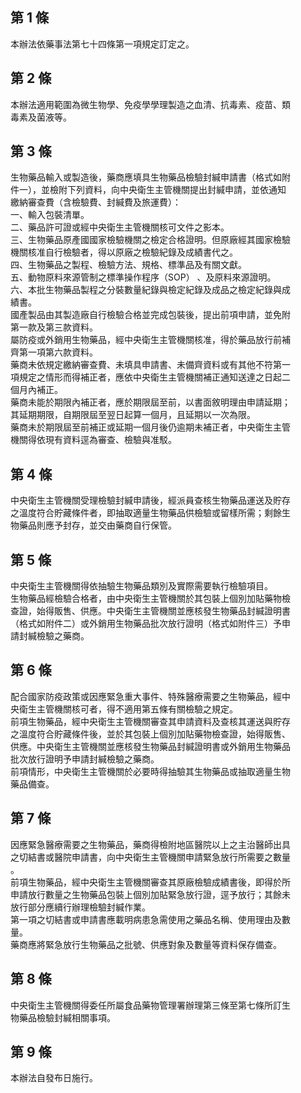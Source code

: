 第 1 條
-------
本辦法依藥事法第七十四條第一項規定訂定之。

第 2 條
-------
本辦法適用範圍為微生物學、免疫學學理製造之血清、抗毒素、疫苗、類  
毒素及菌液等。

第 3 條
-------
生物藥品輸入或製造後，藥商應填具生物藥品檢驗封緘申請書（格式如附  
件一），並檢附下列資料，向中央衛生主管機關提出封緘申請，並依通知  
繳納審查費（含檢驗費、封緘費及旅運費）：  
一、輸入包裝清單。  
二、藥品許可證或經中央衛生主管機關核可文件之影本。  
三、生物藥品原產國國家檢驗機關之檢定合格證明。但原廠經其國家檢驗  
    機關核准自行檢驗者，得以原廠之檢驗紀錄及成績書代之。  
四、生物藥品之製程、檢驗方法、規格、標準品及有關文獻。  
五、動物原料來源管制之標準操作程序（SOP） 、及原料來源證明。  
六、本批生物藥品製程之分裝數量紀錄與檢定紀錄及成品之檢定紀錄與成  
    績書。  
國產製品由其製造廠自行檢驗合格並完成包裝後，提出前項申請，並免附  
第一款及第三款資料。  
屬防疫或外銷用生物藥品，經中央衛生主管機關核准，得於藥品放行前補  
齊第一項第六款資料。  
藥商未依規定繳納審查費、未填具申請書、未備齊資料或有其他不符第一  
項規定之情形而得補正者，應依中央衛生主管機關補正通知送達之日起二  
個月內補正。  
藥商未能於期限內補正者，應於期限屆至前，以書面敘明理由申請延期；  
其延期期限，自期限屆至翌日起算一個月，且延期以一次為限。  
藥商未於期限屆至前補正或延期一個月後仍逾期未補正者，中央衛生主管  
機關得依現有資料逕為審查、檢驗與准駁。

第 4 條
-------
中央衛生主管機關受理檢驗封緘申請後，經派員查核生物藥品運送及貯存  
之溫度符合貯藏條件者，即抽取適量生物藥品供檢驗或留樣所需；剩餘生  
物藥品則應予封存，並交由藥商自行保管。

第 5 條
-------
中央衛生主管機關得依抽驗生物藥品類別及實際需要執行檢驗項目。  
生物藥品經檢驗合格者，由中央衛生主管機關於其包裝上個別加貼藥物檢  
查證，始得販售、供應。中央衛生主管機關並應核發生物藥品封緘證明書  
（格式如附件二）或外銷用生物藥品批次放行證明（格式如附件三）予申  
請封緘檢驗之藥商。

第 6 條
-------
配合國家防疫政策或因應緊急重大事件、特殊醫療需要之生物藥品，經中  
央衛生主管機關核可者，得不適用第五條有關檢驗之規定。  
前項生物藥品，經中央衛生主管機關審查其申請資料及查核其運送與貯存  
之溫度符合貯藏條件後，並於其包裝上個別加貼藥物檢查證，始得販售、  
供應。中央衛生主管機關並應核發生物藥品封緘證明書或外銷用生物藥品  
批次放行證明予申請封緘檢驗之藥商。  
前項情形，中央衛生主管機關於必要時得抽驗其生物藥品或抽取適量生物  
藥品備查。

第 7 條
-------
因應緊急醫療需要之生物藥品，藥商得檢附地區醫院以上之主治醫師出具  
之切結書或醫院申請書，向中央衛生主管機關申請緊急放行所需要之數量  
。  
前項生物藥品，經中央衛生主管機關審查其原廠檢驗成績書後，即得於所  
申請放行數量之生物藥品包裝上個別加貼緊急放行證，逕予放行；其餘未  
放行部分應續行辦理檢驗封緘作業。  
第一項之切結書或申請書應載明病患急需使用之藥品名稱、使用理由及數  
量。  
藥商應將緊急放行生物藥品之批號、供應對象及數量等資料保存備查。

第 8 條
-------
中央衛生主管機關得委任所屬食品藥物管理署辦理第三條至第七條所訂生  
物藥品檢驗封緘相關事項。

第 9 條
-------
本辦法自發布日施行。

